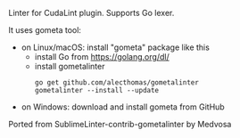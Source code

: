 Linter for CudaLint plugin.
Supports Go lexer.

It uses gometa tool:
- on Linux/macOS: install "gometa" package like this
  + install Go from https://golang.org/dl/
  + install gometalinter
    ```
    go get github.com/alecthomas/gometalinter
    gometalinter --install --update
    ```
- on Windows: download and install gometa from GitHub

Ported from SublimeLinter-contrib-gometalinter by Medvosa
